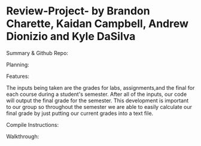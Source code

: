 # Review-Project- by Brandon Charette, Kaidan Campbell, Andrew Dionizio and Kyle DaSilva 

Summary & Github Repo:

Planning:

Features:

The inputs being taken are the grades for labs, assignments,and the final for each course during a student's semester. After all of the inputs, our code will output the final grade for the semester. This development is important to our group so throughout the semester we are able to easily calculate our final grade by just putting our current grades into a text file.

Compile Instructions:

Walkthrough:
